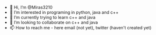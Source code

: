 - 👋 Hi, I’m @Miras3210
- 👀 I’m interested in programing in python, java and c++
- 🌱 I’m currently trying to learn c++ and java
- 💞️ I’m looking to collaborate on c++ and java
- 📫 How to reach me - here
email (not yet), twitter (haven't created yet)

<!---
Miras3210/Miras3210 is a ✨ special ✨ repository because its `README.md` (this file) appears on your GitHub profile.
You can click the Preview link to take a look at your changes.
--->
